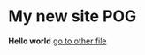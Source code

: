 # My new site POG
**Hello world**
[go to other file](https://noside085.github.io/cse15l-lab-reports/test)
